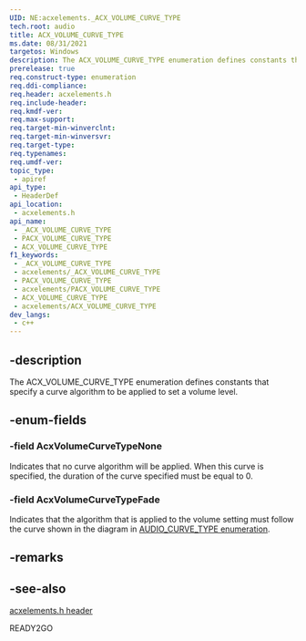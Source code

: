 ```yaml
---
UID: NE:acxelements._ACX_VOLUME_CURVE_TYPE
tech.root: audio 
title: ACX_VOLUME_CURVE_TYPE
ms.date: 08/31/2021
targetos: Windows
description: The ACX_VOLUME_CURVE_TYPE enumeration defines constants that specify a curve algorithm to be applied to set a volume level.
prerelease: true
req.construct-type: enumeration
req.ddi-compliance: 
req.header: acxelements.h
req.include-header: 
req.kmdf-ver: 
req.max-support: 
req.target-min-winverclnt: 
req.target-min-winversvr: 
req.target-type: 
req.typenames: 
req.umdf-ver: 
topic_type:
 - apiref
api_type:
 - HeaderDef
api_location:
 - acxelements.h
api_name:
 - _ACX_VOLUME_CURVE_TYPE
 - PACX_VOLUME_CURVE_TYPE
 - ACX_VOLUME_CURVE_TYPE
f1_keywords:
 - _ACX_VOLUME_CURVE_TYPE
 - acxelements/_ACX_VOLUME_CURVE_TYPE
 - PACX_VOLUME_CURVE_TYPE
 - acxelements/PACX_VOLUME_CURVE_TYPE
 - ACX_VOLUME_CURVE_TYPE
 - acxelements/ACX_VOLUME_CURVE_TYPE
dev_langs:
 - c++
---
```


## -description

The ACX_VOLUME_CURVE_TYPE enumeration defines constants that specify a curve algorithm to be applied to set a volume level.

## -enum-fields

### -field AcxVolumeCurveTypeNone

Indicates that no curve algorithm will be applied. When this curve is specified, the duration of the curve specified must be equal to 0.

### -field AcxVolumeCurveTypeFade

Indicates that the algorithm that is applied to the volume setting must follow the curve shown in the diagram in [AUDIO_CURVE_TYPE enumeration](/windows-hardware/drivers/ddi/ksmedia/ne-ksmedia-audio_curve_type).

## -remarks


## -see-also

[acxelements.h header](index.md)

READY2GO

